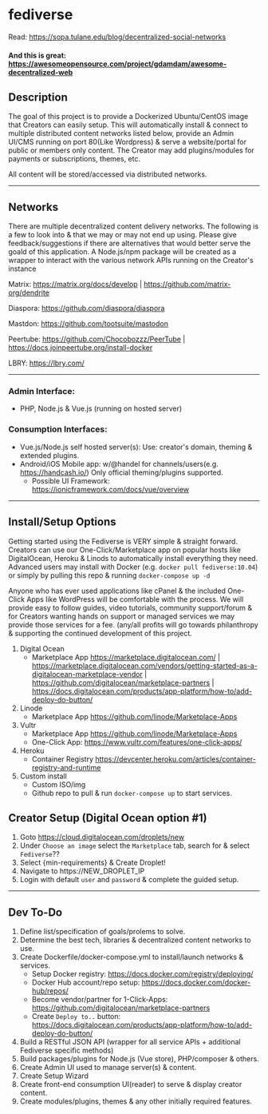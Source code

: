 # fediverse

Read:
https://sopa.tulane.edu/blog/decentralized-social-networks
#### And this is great: https://awesomeopensource.com/project/gdamdam/awesome-decentralized-web

## Description

The goal of this project is to provide a Dockerized Ubuntu/CentOS image that Creators can easily setup. This will automatically install & connect to multiple distributed content networks listed below, provide an Admin UI/CMS running on port 80(Like Wordpress) & serve a website/portal for public or members only content. The Creator may add plugins/modules for payments or subscriptions, themes, etc. 

All content will be stored/accessed via distributed networks. 

----

## Networks
There are multiple decentralized content delivery networks. The following is a few to look into & that we may or may not end up using. Please give feedback/suggestions if there are alternatives that would better serve the goald of this application. A Node.js/npm package will be created as a wrapper to interact with the various network APIs running on the Creator's instance

Matrix: https://matrix.org/docs/develop | https://github.com/matrix-org/dendrite

Diaspora: https://github.com/diaspora/diaspora

Mastdon: https://github.com/tootsuite/mastodon

Peertube: https://github.com/Chocobozzz/PeerTube | https://docs.joinpeertube.org/install-docker

LBRY: https://lbry.com/

----

### Admin Interface: 
  - PHP, Node.js & Vue.js (running on hosted server)

### Consumption Interfaces: 
  - Vue.js/Node.js self hosted server(s): Use: creator's domain, theming & extended plugins.
  - Android/iOS Mobile app: w/@handel for channels/users(e.g. https://handcash.io/) Only official theming/plugins supported.
    - Possible UI Framework: https://ionicframework.com/docs/vue/overview

----

## Install/Setup Options
Getting started using the Fediverse is VERY simple & straight forward. Creators can use our One-Click/Marketplace app on popular hosts like DigitalOcean, Heroku & Linods to automatically install everything they need. Advanced users may install with Docker (e.g. `docker pull fediverse:10.04`) or simply by pulling this repo & running `docker-compose up -d` 

Anyone who has ever used applications like cPanel & the included One-Click Apps like WordPress will be comfortable with the process. We will provide easy to follow guides, video tutorials, community support/forum & for Creators wanting hands on support or managed services we may provide those services for a fee. (any/all profits will go towards philanthropy & supporting the continued development of this project.

1. Digital Ocean
    - Marketplace App https://marketplace.digitalocean.com/ | https://marketplace.digitalocean.com/vendors/getting-started-as-a-digitalocean-marketplace-vendor | https://github.com/digitalocean/marketplace-partners | 
https://docs.digitalocean.com/products/app-platform/how-to/add-deploy-do-button/
2. Linode
    - Marketplace App https://github.com/linode/Marketplace-Apps
3. Vultr
    - Marketplace App https://github.com/linode/Marketplace-Apps
    - One-Click App: https://www.vultr.com/features/one-click-apps/
4. Heroku
    - Container Registry https://devcenter.heroku.com/articles/container-registry-and-runtime
5. Custom install
    - Custom ISO/img
    - Github repo to pull & run `docker-compose up` to start services.

## Creator Setup (Digital Ocean option #1) 

1. Goto https://cloud.digitalocean.com/droplets/new
2. Under `Choose an image` select the `Marketplace` tab, search for & select `Fediverse`??
3. Select {min-requirements} & Create Droplet!
4. Navigate to https://NEW_DROPLET_IP 
5. Login with default `user` and `password` & complete the guided setup.

----

## Dev To-Do
1. Define list/specification of goals/prolems to solve.
2. Determine the best tech, libraries & decentralized content networks to use.
3. Create Dockerfile/docker-compose.yml to install/launch networks & services.
    - Setup Docker registry: https://docs.docker.com/registry/deploying/ 
    - Docker Hub account/repo setup: https://docs.docker.com/docker-hub/repos/
    - Become vendor/partner for 1-Click-Apps: https://github.com/digitalocean/marketplace-partners
    - Create `Deploy to..` button: https://docs.digitalocean.com/products/app-platform/how-to/add-deploy-do-button/
4. Build a RESTful JSON API (wrapper for all service APIs + additional Fediverse specific methods)
5. Build packages/plugins for Node.js (Vue store), PHP/composer & others.
6. Create Admin UI used to manage server(s) & content.
7. Create Setup Wizard 
8. Create front-end consumption UI(reader) to serve & display creator content.
9. Create modules/plugins, themes & any other initially required features.


